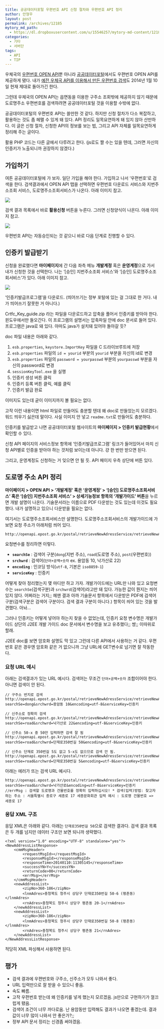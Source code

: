```yaml
---
title: 공공데이터포털 우편번호 API 신청 절차와 우편번호 API 정리
author: 안형우
layout: post
permalink: /archives/12185
mytory_md_path:
  - https://dl.dropboxusercontent.com/u/15546257/mytory-md-content/12185-postcode.md
categories:
  - 기타
  - 서버단
tags:
  - API
  - TIP
---
```

우체국의 [우편번호 OPEN API][1]뿐 아니라 [공공데이터포털][2]에서도 우편번호 OPEN API를 제공하게 됐다. 내가 [예전 우체국 API를 이용해서 만든 우편번호 검색][3]도 2014년 1월 10일 현재 제대로 돌아가긴 한다.

그런데 우체국의 OPEN API는 읍면동을 이용한 구주소 조회밖에 제공하지 않기 때문에 도로명주소 우편번호를 검색하려면 공공데이터포털 것을 이용할 수밖에 없다.

공공데이터포털의 우편번호 API는 쓸만한 것 같다. 하지만 신청 절차가 다소 복잡하고, 활용하는 것도 좀 헤맬 수 있게 돼 있다. API 정리도 일목요연하게 돼 있지 않아 산만하다. 이 글은 신청 절차, 신청한 API의 정보를 보는 법, 그리고 API 자체를 일목요연하게 정리해 주는 글이다.

활용 PHP 코드는 다른 글에서 다루려고 한다. (js로도 짤 수는 있을 텐데, 그러면 자신의 인증키가 노출되니까 권장하지 않겠다.)

## 가입하기

여튼 공공데이터포털에 가 보자. 일단 가입을 해야 한다. 가입하고 나서 &#8216;우편번호&#8217;로 검색을 한다. 검색결과에서 OPEN API 탭을 선택하면 우편번호 다운로드 서비스와 지번주소조회 서비스, 도로명주소조회서비스가 나온다. 아래 이미지 참고.

![][4]

검색 결과 목록에서 바로 **활용신청** 버튼을 누른다. 그러면 신청양식이 나온다. 아래 이미지 참고.

![][5]

우편번호 API는 자동승인되는 것 같으니 바로 다음 단계로 진행할 수 있다.

## 인증키 발급받기

신청을 완료했다면 **마이페이지**에 간 다음 좌측 메뉴 **개발계정** 혹은 **운영계정**으로 가서 내가 신청한 것을 선택한다. 나는 &#8216;[승인] 지번주소조회 서비스&#8217;와 &#8216;[승인] 도로명주소조회서비스&#8217;가 있다. 아래 이미지 참고.

![][6]

&#8216;인증키발급프로그램&#8217;을 다운로드. (띄어쓰기는 정부 포털에 있는 걸 그대로 한 거다. 내가 띄어쓰기 잘못한 거 아니다.)

Crtfc\_Key\_guide.zip 라는 파일을 다운로드하고 압축을 풀어서 인증키를 받아야 한다. 윈도우에서만 들오간다. 이 프로그램의 설명서는 압축파일 안에 doc 문서로 들어 있다. 프로그램은 java로 돼 있다. 아마도 java가 설치돼 있어야 돌아갈 듯?

doc 파일 내용은 아래와 같다.

1.  `esb.properties`, `keystore.ImportKey` 파일을 C 드라이브루트에 저장
2.  `esb.properties` 파일의 `id = yourid` 부분의 `yourid` 부분을 자신의 id로 변경
3.  `esb.properties` 파일의 `password = yourpasswd` 부분의 `yourpasswd` 부분을 자신의 password로 변경
4.  `sessionKeyTool.exe` 을 실행
5.  인증키 생성 버튼 클릭
6.  인증키 등록 버튼 클릭, 예를 클릭
7.  인증키 발급 완료

이미지도 있는데 굳이 이미지까지 볼 필요는 없다.

고작 이런 내용이면 html 파일로 만들어도 충분할 텐데 왜 doc로 만들었는지 모르겠다. 워드 띄우기 싫은데 말이다. 사실 이미지 안 넣고 `readme.txt`로 만들어도 충분하다.

인증키를 발급받고 나면 공공데이터포털 웹사이트의 **마이페이지 > 인증키 발급현황**에서 확인할 수 있다.

신청 API 페이지의 서비스정보 항목에 &#8216;인증키발급프로그램&#8217; 링크가 들어있어서 마치 신청 API별로 인증을 받아야 하는 것처럼 보이는데 아니다. 걍 한 번만 받으면 된다.

그리고, 운영계정도 신청하는 거 잊으면 안 될 듯. API 페이지 우측 상단에 버튼 있다.

## 도로명 주소 API 정리

**마이페이지 > OPEN API > &#8216;개발계정&#8217; 혹은 &#8216;운영계정&#8217; > &#8216;[승인] 도로명주소조회서비스&#8217; 혹은 &#8216;[승인] 지번주소조회 서비스&#8217; > 상세기능정보 항목의 &#8216;개발가이드&#8217; 버튼**을 누르면 개발 설명이 나온다. 기술문서라는 이름으로 PDF 다운받는 것도 있는데 이것도 필요했다. 내가 설명하고 있으니 다운받을 필요는 없다.

여기서는 도로명주소조회서비스만 설명한다. 도로명주소조회서비스의 개발가이드에 가 보면 요청 주소가 아래처럼 씌어 있다.

    http://openapi.epost.go.kr/postal/retrieveNewAdressService/retrieveNewAdressService/getNewAddressList
    

요청변수를 정리하면 이렇다.

*   **`searchSe`** : 검색어 구분(`dong`(지번 주소), `road`(도로명 주소), `post`(우편번호))
*   **`srchwrd`** : 검색어(`단어+공백+숫자` ex. 용암동 10, 낙가산로 22)
*   **`encoding`** : 인코딩 방식(`utf-8`, 기본은 `iso8859-1`)
*   **`serviceKey`** : 인증키

어떻게 찾아 정리했는지 몇 마디만 하고 가자. 개발가이드에는 URL만 나와 있고 요청변수는 `searchSe`(검색구분)과 `srchwrd`(검색어)라고만 돼 있다. 가능한 값이 뭔지는 씌어 있지 않다. 어쩌라는 거지;; 헤맨 결과 아까 기술문서 항목에서 다운받은 PDF에 검색어 구분(검색구분은 검색어 구분이다. 검색 결과 구분이 아니다.) 항목이 씌어 있는 것을 발견했다. 아놔&#8230;

그러나 인증키는 어떻게 넣어야 하는지 찾을 수 없었는데, 인증키 요청 변수명은 개발가이드 상단의 J2EE 개발 가이드 doc 문서에서 변수명을 보고 유추했다;; 썅;; 이따위로 할래.

J2EE doc를 보면 암호화 설명도 막 있고 그런데 다른 API에서 사용하는 거 같다. 우편번호 같은 경우엔 암호화 같은 거 없으니까 그냥 URL에 GET변수로 넘기면 잘 작동한다.

### 요청 URL 예시

아래는 검색결과가 있는 URL 예시다. 검색어는 무조건 `단어+공백+숫자` 조합이어야 한다. 아니면 검색이 안 된다.

    // 구주소 번지로 검색
    http://openapi.epost.go.kr/postal/retrieveNewAdressService/retrieveNewAdressService/getNewAddressList?searchSe=dong&srchwrd=용암동 10&encoding=utf-8&serviceKey=인증키
    
    // 신주소로 정확히 검색
    http://openapi.epost.go.kr/postal/retrieveNewAdressService/retrieveNewAdressService/getNewAddressList?searchSe=road&srchwrd=낙가산로 22&encoding=utf-8&serviceKey=인증키
    
    // 신주소 50-x 중 50만 입력하면 검색 잘 됨
    http://openapi.epost.go.kr/postal/retrieveNewAdressService/retrieveNewAdressService/getNewAddressList?searchSe=road&srchwrd=단재로350번길 50&encoding=utf-8&serviceKey=인증키
    
    // 신주소 단재로 350번길 5도 없고 5-x도 없으므로 검색 안 됨.
    http://openapi.epost.go.kr/postal/retrieveNewAdressService/retrieveNewAdressService/getNewAddressList?searchSe=road&srchwrd=단재로350번길 5&encoding=utf-8&serviceKey=인증키
    

아래는 에러가 뜨는 검색 URL 예시다.

    http://openapi.epost.go.kr/postal/retrieveNewAdressService/retrieveNewAdressService/getNewAddressList?searchSe=road&srchwrd=낙가산로&encoding=utf-8&serviceKey=인증키
    //errMsg : 검색할 도로명과 건물번호를 정확히 입력하십시오! * 검색(입력)방법: 찾고자 하는 주소 : 서울특별시 종로구 세종로 17 세종문화회관 입력 예시 : 도로명 건물번호 => 세종로 17
    

### 응답 XML 구조

응답 XML은 아래와 같다. 아래는 `단재로350번길 50`으로 검색한 결과다. 검색 결과 목록은 두 개를 넘지만 데이터 구조만 보면 되니까 생략했다.

    <?xml version="1.0" encoding="UTF-8" standalone="yes"?>
    <NewAddressListResponse>
        <cmmMsgHeader>
            <requestMsgId></requestMsgId>
            <responseMsgId></responseMsgId>
            <responseTime>20140110:11305145</responseTime>
            <successYN>Y</successYN>
            <returnCode>00</returnCode>
            <errMsg></errMsg>
        </cmmMsgHeader>
        <newAddressList>
            <zipNo>360-186</zipNo>
            <lnmAdres>충청북도 청주시 상당구 단재로350번길 50-6 (평촌동)</lnmAdres>
            <rnAdres>충청북도 청주시 상당구 평촌동 20-1</rnAdres>
        </newAddressList>
        <newAddressList>
            <zipNo>360-186</zipNo>
            <lnmAdres>충청북도 청주시 상당구 단재로350번길 50-8 (평촌동)</lnmAdres>
            <rnAdres>충청북도 청주시 상당구 평촌동 21</rnAdres>
        </newAddressList>
    </NewAddressListResponse>
    

적당히 XML 파싱해서 사용하면 된다.

## 평가

*   검색 결과에 우편번호와 구주소, 신주소가 모두 나와서 좋다. 
*   URL 입력만으로 잘 받을 수 있으니 좋음.
*   속도 빠름.
*   고작 우편번호 받는데 왜 인증키를 넣게 했는지 모르겠음. js만으로 구현하기가 껄끄럽게 됐음.
*   검색어 조건이 너무 까다로움. 난 용암동만 입력해도 결과가 나오면 좋겠는데. 결과값이 너무 많이 나와서 안 좋은가?;;
*   정부 API 문서 정리는 신경좀 써야겠음.

 [1]: http://biz.epost.go.kr/customCenter/custom/custom_10.jsp?subGubun=sub_3&subGubun_1=cum_18&gubun=m07
 [2]: https://www.data.go.kr/
 [3]: http://mytory.net/archives/1284
 [4]: /uploads/legacy/postcode/postcode1.png
 [5]: /uploads/legacy/postcode/postcode2.png
 [6]: /uploads/legacy/postcode/postcode3.png